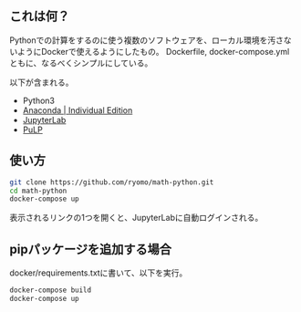 ## これは何？

Pythonでの計算をするのに使う複数のソフトウェアを、ローカル環境を汚さないようにDockerで使えるようにしたもの。
Dockerfile, docker-compose.ymlともに、なるべくシンプルにしている。

以下が含まれる。

* Python3
* [Anaconda | Individual Edition](https://www.anaconda.com/products/individual)
* [JupyterLab](https://jupyterlab.readthedocs.io/en/latest/)
* [PuLP](https://pypi.org/project/PuLP/)

## 使い方

```bash
git clone https://github.com/ryomo/math-python.git
cd math-python
docker-compose up
```

表示されるリンクの1つを開くと、JupyterLabに自動ログインされる。


## pipパッケージを追加する場合

docker/requirements.txtに書いて、以下を実行。

```bash
docker-compose build
docker-compose up
```
